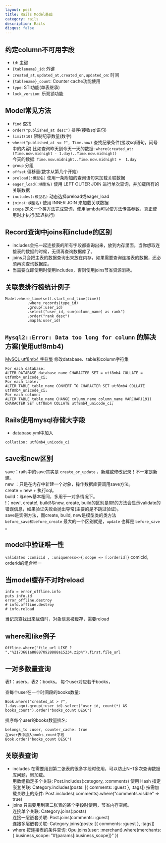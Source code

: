 ```yaml
---
layout: post
title: Rails Model基础
category: rails
description: Rails
disqus: false
---
```


## 约定column不可用字段
* `id`:  主键
* `{tablename}_id`:  外键
* `created_at,updated_at,created_on,updated_on`:  时间
* `{tablename}_count`: Counter cache功能使用
* `type`:  STI功能(单表继承)
* `lock_version`:  乐观锁功能


## Model常见方法
* `find` 查找
* `order("published_at desc")` 排序(接收sql语句)
* `limit(10)` 限制纪录数量(数字)
* `where("published_at <= ?", Time.now)`  查找纪录条件(接收sql语句，问号中的内容)
比如查询昨天到今天一天的数据: `where(created_at: (Time.now.midnight - 1.day)..Time.now.midnight)`   
今天的数据: `Time.now.midnight..Time.now.midnight +  1.day`
* `group` 分组
* `offset` 偏移量(数字从第几个开始)
* `preload(:模型名)` 使用一条附加的查询语句来加载关联数据             
* `eager_load(:模型名)` 使用 LEFT OUTER JOIN 进行单次查询，并加载所有的关联数据
* `includes(:模型名)` 动态选择preload或eager_load                   
* `joins(:模型名)` 使用 INNER JOIN 来加载关联数据
* `scope` 定义一个类方法完成查询，使用lambda可以使方法传递参数，真正使用时才执行(延迟执行)


## Record查询中joins和include的区别
* includes会把一起连接表的所有字段都查询出来，放到内存里面。当你想取连接表的数据的时候，无须再查询数据库了。
* joins只会把主表的数据查询出来放在内存，如果需要查询连接表的数据，还必须再次查询数据库。
* 当需要立即使用时使用includes，否则使用joins节省资源消耗。


## 关联表排行榜统计例子

```
Model.where_time(self.start_end_time(time))
          .where_records(type_id)
          .group(:user_id)
          .select("user_id, sum(column_name) as rank")
          .order("rank desc")
          .map(&:user_id)
```

## `Mysql2::Error: Data too long for column` 的解决方案(使用utf8mb4)
[MySQL utf8mb4 字符集](http://www.linuxidc.com/Linux/2013-05/84360.htm)
修改database、table和column字符集   

```
For each database: 
ALTER DATABASE database_name CHARACTER SET = utf8mb4 COLLATE = utf8mb4_unicode_ci;
For each table: 
ALTER TABLE table_name CONVERT TO CHARACTER SET utf8mb4 COLLATE utf8mb4_unicode_ci;
For each column: 
ALTER TABLE table_name CHANGE column_name column_name VARCHAR(191) CHARACTER SET utf8mb4 COLLATE utf8mb4_unicode_ci;
```


## Rails使用mysql存储大字段
* database.yml中加入

`collation: utf8mb4_unicode_ci`


## save和new区别      
save：rails中的save其实是 `create_or_update` ，新建或修改记录！不一定是新建。   
new ：只是在内存中新建一个对象，操作数据库要调用save方法。   
create = new + 执行sql。   
build：与new基本相同，多用于一对多情况下。   
!：new!, create!, build!与new, create,    build的区别是带!的方法会显示validate的错误信息，如果验证失败会抛出导常(主要的是不跳过验证)。    
save是实例方法，而create, build, new是模型类的类方法      
`before_save和before_create` 最大的一个区别就是，`update` 也算是 `before_save` 。 


## model中验证唯一性
`validates :comicid , :uniqueness=>{:scope => [:orderid]}`
comicid, orderid的组合唯一

## 当model缓存不对时reload

```
info = error_offline.info
puts info.id
error_offline.destroy
# info.offline.destroy
# info.reload
```
当记录查找出来赋值时，对象信息被缓存，需要reload


## where和like例子
`Offline.where("file_url LIKE ? ","%2173681a888870928888a15234.zip%").first.file_url`


## 一对多数量查询

表1：users，表2：books。
每个user对应若干books，

查每个user在一个时间段的books数量:

```
Book.where("created_at > ?", 1.day.ago).group(:user_id).select("user_id, count(*) AS books_count").order("books_count DESC")
```
排序每个user的books数量排名:

```
belongs_to :user, counter_cache: true
在user表中加入books_count字段
Book.order("books_count DESC")
```


## 关联表查询
* includes
在需要用到第二张表的很多字段时使用，可以防止N+1多次查询数据库问题，懒加载。   
用数组指定多个关联: Post.includes(:category, :comments)
使用 Hash 指定嵌套关联: Category.includes(posts: [{ comments: :guest }, :tags])
按需加载关联上的条件: Post.includes(:comments).where("comments.visible" => true)
* joins
只需要用到第二张表的某个字段时使用，节省内存空间。   
连接单个关联: Category.joins(:posts)   
连接一层嵌套关联: Post.joins(comments: :guest)   
连接多层嵌套关联: Category.joins(posts: [{ comments: :guest }, :tags])
* where
按连接表的条件查询: Opu.joins(user: :merchant).where(merchants: { business_scope: "#{params[:business_scope]}" })